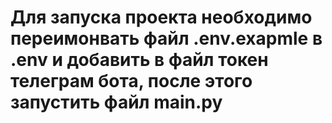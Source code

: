 # Для запуска проекта необходимо переимонвать файл .env.exapmle в .env и добавить в файл токен телеграм бота, после этого запустить файл main.py 
